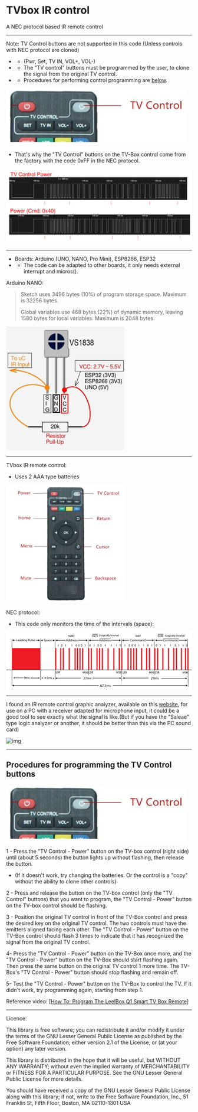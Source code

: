 # TVbox IR control
A NEC protocol based IR remote control

-----

Note: TV Control buttons are not supported in this code (Unless controls with NEC protocol are cloned)
- - (Pwr, Set, TV IN, VOL+, VOL-)
- - The "TV control" buttons must be programmed by the user, to clone the signal from the original TV control.
- - Procedures for performing control programming are [below](https://github.com/rtek1000/TVbox_IR_control/blob/main/README.md#procedures-for-programming-the-tv-control-buttons).
 
![img](https://github.com/rtek1000/TVbox_IR_control/blob/main/Doc/TVbox_IR_control_TV_Control.jpg)

- That's why the "TV Control" buttons on the TV-Box control come from the factory with the code 0xFF in the NEC protocol.
 
![img](https://raw.githubusercontent.com/rtek1000/TVbox_IR_control/main/Doc/TV_Control_Pwr_Pulse_train.png)

-----

- Boards: Arduino (UNO, NANO, Pro Mini), ESP8266, ESP32
- - The code can be adapted to other boards, it only needs external interrupt and micros().

Arduino NANO:
> Sketch uses 3496 bytes (10%) of program storage space. Maximum is 32256 bytes.
> 
> Global variables use 468 bytes (22%) of dynamic memory, leaving 1580 bytes for local variables. Maximum is 2048 bytes.

![img](https://raw.githubusercontent.com/rtek1000/TVbox_IR_control/main/Doc/VS1838_2.jpg)

-----

TVbox IR remote control:
- Uses 2 AAA type batteries

![TVbox_IR_ctrl](https://raw.githubusercontent.com/rtek1000/TVbox_IR_control/main/Doc/TVbox_IR_control2.jpg)

NEC protocol:
- This code only monitors the time of the intervals (space):

![NEC_Protocol](https://raw.githubusercontent.com/rtek1000/TVbox_IR_control/main/Doc/NEC-Protocol-Transmission.png)

-----

I found an IR remote control graphic analyzer, available on this [website](https://www.circuitlake.com/ir-protocol-analyzer-software.html), for use on a PC with a receiver adapted for microphone input, it could be a good tool to see exactly what the signal is like.(But if you have the "Saleae" type logic analyzer or another, it should be better than this via the PC sound card)

![img](https://lh5.googleusercontent.com/-Quaeze3-1Mk/Toewz1Y24FI/AAAAAAAAAZo/NYKudqMrQ3o/IR%252520protocol%252520analyzer.jpg)

-----

## Procedures for programming the TV Control buttons

![img](https://raw.githubusercontent.com/rtek1000/TVbox_IR_control/main/Doc/TVbox_IR_control_TV_Control.jpg)

1 - Press the "TV Control - Power" button on the TV-box control (right side) until (about 5 seconds) the button lights up without flashing, then release the button.
- (If it doesn't work, try changing the batteries. Or the control is a "copy" without the ability to clone other controls)

2 - Press and release the button on the TV-box control (only the "TV Control" buttons) that you want to program, the "TV Control - Power" button on the TV-box control should be flashing.

3 - Position the original TV control in front of the TV-Box control and press the desired key on the original TV control.
The two controls must have the emitters aligned facing each other.
The "TV Control - Power" button on the TV-Box control should flash 3 times to indicate that it has recognized the signal from the original TV control.

4- Press the "TV Control - Power" button on the TV-Box once more, and the "TV Control - Power" button on the TV-Box should start flashing again. Then press the same button on the original TV control 1 more time. The TV-Box's "TV Control - Power" button should stop flashing and remain off.

5- Test the "TV Control - Power" button on the TV-Box to control the TV. If it didn't work, try programming again, starting from step 1.

Reference video: [[How To: Program The LeelBox Q1 Smart TV Box Remote](https://www.youtube.com/watch?app=desktop&v=lUNzTHOpiY8)] 

-----

Licence:

This library is free software; you can redistribute it and/or modify it under the terms of the GNU Lesser General Public License as published by the Free Software Foundation; either version 2.1 of the License, or (at your option) any later version.

This library is distributed in the hope that it will be useful, but WITHOUT ANY WARRANTY; without even the implied warranty of MERCHANTABILITY or FITNESS FOR A PARTICULAR PURPOSE. See the GNU Lesser General Public License for more details.

You should have received a copy of the GNU Lesser General Public License along with this library; if not, write to the Free Software Foundation, Inc., 51 Franklin St, Fifth Floor, Boston, MA 02110-1301 USA
